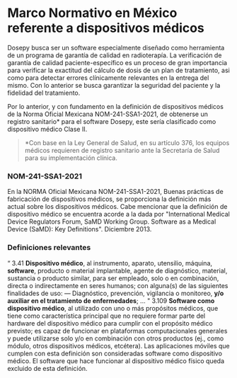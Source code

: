 # Marco Normativo en México referente a dispositivos médicos

Dosepy busca ser un software especialmente diseñado como herramienta de un programa de garantía de calidad en radioterapía. La verificación de garantía de calidad paciente-específico es un proceso de gran importancia para verificar la exactitud del cálculo de dosis de un plan de tratamiento, asi como para detectar errores clínicamente relevantes en la entrega del mismo. Con lo anterior se busca garantizar la seguridad del paciente y la fidelidad del tratamiento.
 
Por lo anterior, y con fundamento en la definición de dispositivos médicos de la Norma Oficial Mexicana NOM-241-SSA1-2021, de obtenerse un registro sanitario* para el software Dosepy, este sería clasificado como dispositivo médico Clase II.

> *Con base en la Ley General de Salud, en su artículo 376, los equipos médicos requieren de registro sanitario ante la Secretaría de Salud para su implementación clínica.

### NOM-241-SSA1-2021

En la NORMA Oficial Mexicana NOM-241-SSA1-2021, Buenas prácticas de fabricación de dispositivos médicos, se proporciona la definición más actual sobre los dispositivos médicos. Cabe mencionar que la definición de dispositivo médico se encuentra acorde a la dada por "International Medical Device Regulators Forum, SaMD Working Group. Software as a Medical Device (SaMD): Key Definitions". Diciembre 2013. 

### Definiciones relevantes

“ 3.41 **Dispositivo médico**, al instrumento, aparato, utensilio, máquina, **software**, producto o material implantable, agente de diagnóstico, material, sustancia o producto similar, para ser empleado, solo o en combinación, directa o indirectamente en seres humanos; con alguna(s) de las siguientes finalidades de uso:
—    Diagnóstico, prevención, vigilancia o monitoreo, **y/o auxiliar en el tratamiento de enfermedades**; ...
"
3.109 **Software como dispositivo médico**, al utilizado con uno o más propósitos médicos, que tiene como característica principal que no requiere formar parte del hardware del dispositivo médico para cumplir con el propósito médico previsto; es capaz de funcionar en plataformas computacionales generales y puede utilizarse solo y/o en combinación con otros productos (ej., como módulo, otros dispositivos médicos, etcétera). Las aplicaciones móviles que cumplen con esta definición son consideradas software como dispositivo médico. El software que hace funcionar al dispositivo médico físico queda excluido de esta definición.